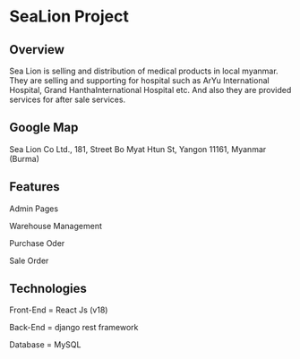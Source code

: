 <h1>SeaLion Project</h1>






Overview
--------------





Sea Lion is selling and distribution of medical products in local myanmar. 
They are selling and supporting for hospital such as ArYu International Hospital, Grand HanthaInternational Hospital etc. And also they are provided services for after sale services.


Google Map
--------------



Sea Lion Co Ltd., 181, Street Bo Myat Htun St, Yangon 11161, Myanmar (Burma)


Features
--------------
Admin Pages


Warehouse Management


Purchase Oder


Sale Order




Technologies
--------------

Front-End = React Js (v18)


Back-End = django rest framework


Database = MySQL








